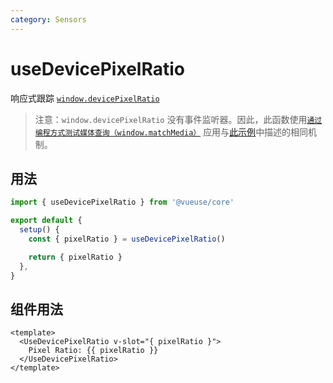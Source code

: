 ```yaml
---
category: Sensors
---
```


# useDevicePixelRatio

响应式跟踪 [`window.devicePixelRatio`](https://developer.mozilla.org/ru/docs/Web/API/Window/devicePixelRatio)

> 注意：`window.devicePixelRatio` 没有事件监听器。因此，此函数使用[`通过编程方式测试媒体查询（window.matchMedia）`](https://developer.mozilla.org/en-US/docs/Web/CSS/Media_Queries/Testing_media_queries) 应用与[此示例](https://developer.mozilla.org/en-US/docs/Web/API/Window/devicePixelRatio#monitoring_screen_resolution_or_zoom_level_changes)中描述的相同机制。

## 用法

```js
import { useDevicePixelRatio } from '@vueuse/core'

export default {
  setup() {
    const { pixelRatio } = useDevicePixelRatio()

    return { pixelRatio }
  },
}
```

## 组件用法

```vue
<template>
  <UseDevicePixelRatio v-slot="{ pixelRatio }">
    Pixel Ratio: {{ pixelRatio }}
  </UseDevicePixelRatio>
</template>
```
